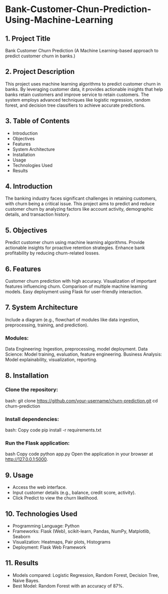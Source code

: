 # Bank-Customer-Chun-Prediction-Using-Machine-Learning

## 1. Project Title
Bank Customer Churn Prediction
(A Machine Learning-based approach to predict customer churn in banks.)

## 2. Project Description
This project uses machine learning algorithms to predict customer churn in banks. By leveraging customer data, it provides actionable insights that help banks retain customers and improve service to retain customers. The system employs advanced techniques like logistic regression, random forest, and decision tree classifiers to achieve accurate predictions.

## 3. Table of Contents
- Introduction
- Objectives
- Features
- System Architecture
- Installation
- Usage
- Technologies Used
- Results

## 4. Introduction
The banking industry faces significant challenges in retaining customers, with churn being a critical issue. This project aims to predict and reduce customer churn by analyzing factors like account activity, demographic details, and transaction history.

## 5. Objectives
Predict customer churn using machine learning algorithms.
Provide actionable insights for proactive retention strategies.
Enhance bank profitability by reducing churn-related losses.

## 6. Features
Customer churn prediction with high accuracy.
Visualization of important features influencing churn.
Comparison of multiple machine learning models.
Easy deployment using Flask for user-friendly interaction.

## 7. System Architecture
Include a diagram (e.g., flowchart of modules like data ingestion, preprocessing, training, and prediction).
### Modules:
Data Engineering: Ingestion, preprocessing, model deployment.
Data Science: Model training, evaluation, feature engineering.
Business Analysis: Model explainability, visualization, reporting.
## 8. Installation
### Clone the repository:
bash:
git clone https://github.com/your-username/churn-prediction.git
cd churn-prediction
### Install dependencies:
bash:
Copy code
pip install -r requirements.txt
###  Run the Flask application:
bash
Copy code
python app.py
Open the application in your browser at http://127.0.0.1:5000.

## 9. Usage 
- Access the web interface.
- Input customer details (e.g., balance, credit score, activity).
- Click Predict to view the churn likelihood.

## 10. Technologies Used
- Programming Language: Python
- Frameworks: Flask (Web), scikit-learn, Pandas, NumPy, Matplotlib, Seaborn
- Visualization: Heatmaps, Pair plots, Histograms
- Deployment: Flask Web Framework

## 11. Results
- Models compared: Logistic Regression, Random Forest, Decision Tree, Naive Bayes.
- Best Model: Random Forest with an accuracy of 87%.
